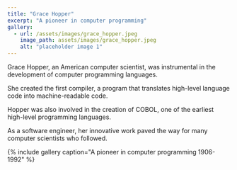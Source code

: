 ```yaml
---
title: "Grace Hopper"
excerpt: "A pioneer in computer programming"
gallery:
  - url: /assets/images/grace_hopper.jpeg
    image_path: assets/images/grace_hopper.jpeg
    alt: "placeholder image 1"
---
```


Grace Hopper, an American computer scientist, was instrumental in the development of computer programming languages.

She created the first compiler, a program that translates high-level language code into machine-readable code.

Hopper was also involved in the creation of COBOL, one of the earliest high-level programming languages.

As a software engineer, her innovative work paved the way for many computer scientists who followed.

{% include gallery caption="A pioneer in computer programming 1906-1992" %}

